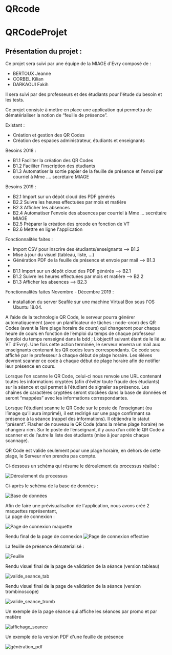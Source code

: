 # QRcode
# QRCodeProjet

## Présentation du projet :  

Ce projet sera suivi par une équipe de la MIAGE d'Evry composé de :  
* BERTOUX Jeanne
* CORBEL Kilian
* DARKAOUI Fakih

  
Il sera suivi par des professeurs et des étudiants pour l'étude du besoin et les tests.

Ce projet consiste à mettre en place une application qui permettra de dématérialiser la notion de “feuille de présence”.  

Existant :
* Création et gestion des QR Codes
* Création des espaces administrateur, étudiants et enseignants

Besoins 2018 : 
* B1.1 Faciliter la création des QR Codes
* B1.2 Faciliter l'inscription des étudiants
* B1.3 Automatiser la sortie papier de la feuille de présence et l'envoi par courriel à Mme .... secrétaire MIAGE

Besoins 2019 : 
* B2.1 Import sur un dépôt cloud des PDF générés
* B2.2 Suivre les heures effectuées par mois et matière
* B2.3 Afficher les absences 
* B2.4 Automatiser l'envoie des absences par courriel à Mme ... secrétaire MIAGE
* B2.5 Préparer la création des qrcode en fonction de VT
* B2.6 Mettre en ligne l'application

Fonctionnalités faites :
* Import CSV pour inscrire des étudiants/enseignants --> B1.2
* Mise à jour du visuel (tableau, liste, ...) 
* Génération PDF de la feuille de présence et envoie par mail --> B1.3
* 
* B1.1 Import sur un dépôt cloud des PDF générés --> B2.1
* B1.2 Suivre les heures effectuées par mois et matière --> B2.2
* B1.3 Afficher les absences --> B2.3

Fonctionnalités faites Novembre - Décembre 2019 : 
* installation du server Seafile sur une machine Virtual Box sous l'OS Ubuntu 18.04.

A l’aide de la technologie QR Code, le serveur pourra générer automatiquement (avec un planificateur de tâches : node-cron) des QR Codes (avant la 1ère plage horaire de cours) qui changeront pour chaque heure de cours en fonction de l’emploi du temps de chaque professeur (emploi du temps renseigné dans la bdd ; L’objectif suivant étant de le lié au VT d’Evry). Une fois cette action terminée, le serveur enverra un mail aux enseignants contenant les QR codes leurs correspondants. Ce code sera affiché par le professeur à chaque début de plage horaire. Les élèves devront scanner ce code à chaque début de plage horaire afin de notifier leur présence en cours.  

Lorsque l’on scanne le QR Code, celui-ci nous renvoie une URL contenant toutes les informations cryptées (afin d’éviter toute fraude des étudiants) sur la séance et qui permet à l’étudiant de signaler sa présence. Les chaînes de caractères cryptées seront stockées dans la base de données et seront “mappées” avec les informations correspondantes.    

Lorsque l’étudiant scanne le QR Code sur le poste de l’enseignant (ou l’image qu’il aura imprimé), il est redirigé sur une page confirmant sa présence à la séance (rappel des informations). Il obtiendra le statut “présent”. Flasher de nouveau le QR Code (dans la même plage horaire) ne changera rien. Sur le poste de l’enseignant, il y aura d’un côté le QR Code à scanner et de l’autre la liste des étudiants (mise à jour après chaque scannage).  

QR Code est valide seulement pour une plage horaire, en dehors de cette plage, le Serveur n’en prendra pas compte.  
  
Ci-dessous un schéma qui résume le déroulement du processus réalisé :
  
![Déroulement du processus](processus.png)   
  
Ci-après le schéma de la base de données : 
  
![Base de données](Screenshot_6.png)
  
Afin de faire une prévisualisation de l'application, nous avons créé 2 maquettes représentant,  
La page de connexion :  
  
![Page de connexion maquette](Page_de_connexion.png)

Rendu final de la page de connexion 
![Page de connexion effective](connexion_qrcode.PNG)
  
La feuille de présence dématerialisé :
  
![Feuille](Feuille_de_présence.png)  

Rendu visuel final de la page de validation de la séance (version tableau)

![valide_seance_tab](seances_valider.png) 

Rendu visuel final de la page de validation de la séance (version trombinoscope)

![valide_seance_tromb](valide_cours_part3.PNG) 

Un exemple de la page séance qui affiche les séances par promo et par matière

![affichage_seance](page_seance_qrcode.PNG) 

Un exemple de la version PDF d'une feuille de présence

![génération_pdf](feuille_presence_exemple.png) 

